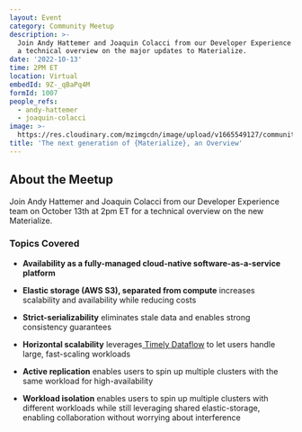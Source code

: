 ```yaml
---
layout: Event
category: Community Meetup
description: >-
  Join Andy Hattemer and Joaquin Colacci from our Developer Experience team for
  a technical overview on the major updates to Materialize.
date: '2022-10-13'
time: 2PM ET
location: Virtual
embedId: 9Z-_qBaPq4M
formId: 1007
people_refs:
  - andy-hattemer
  - joaquin-colacci
image: >-
  https://res.cloudinary.com/mzimgcdn/image/upload/v1665549127/community-meetup-next-generation.jpg
title: 'The next generation of {Materialize}, an Overview'
---
```


## About the Meetup

Join Andy Hattemer and Joaquin Colacci from our Developer Experience team on October 13th at 2pm ET for a technical overview on the new Materialize.

### Topics Covered

- **Availability as a fully-managed cloud-native software-as-a-service platform**

- **Elastic storage (AWS S3), separated from compute** increases scalability and availability while reducing costs

- **Strict-serializability** eliminates stale data and enables strong consistency guarantees

- **Horizontal scalability** leverages[ Timely Dataflow](https://timelydataflow.github.io/timely-dataflow/) to let users handle large, fast-scaling workloads

- **Active replication** enables users to spin up multiple clusters with the same workload for high-availability

- **Workload isolation** enables users to spin up multiple clusters with different workloads while still leveraging shared elastic-storage, enabling collaboration without worrying about interference
